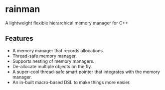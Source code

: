 # rainman
A lightweight flexible hierarchical memory manager for C++

## Features
- A memory manager that records allocations.
- Thread-safe memory manager.
- Supports nesting of memory managers.
- De-allocate multiple objects on the fly.
- A super-cool thread-safe smart pointer that integrates with the memory manager.
- An in-built macro-based DSL to make things more easier.
